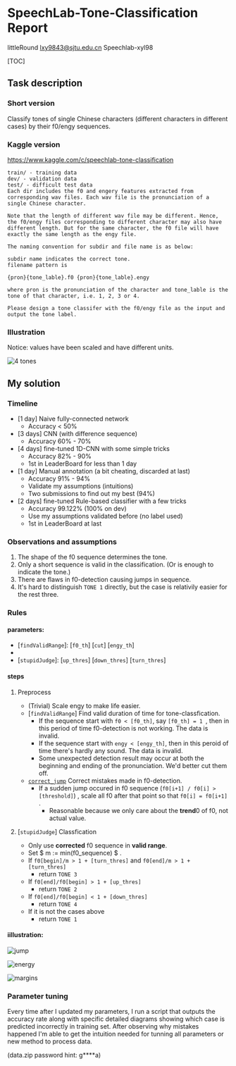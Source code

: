 # SpeechLab-Tone-Classification Report

littleRound lxy9843@sjtu.edu.cn Speechlab-xyl98

[TOC]

## Task description

### Short version

Classify tones of single Chinese characters (different characters in different cases) by their f0/engy sequences.

### Kaggle version

https://www.kaggle.com/c/speechlab-tone-classification

```
train/ - training data
dev/ - validation data
test/ - difficult test data
Each dir includes the f0 and engery features extracted from corresponding wav files. Each wav file is the pronunciation of a single Chinese character.

Note that the length of different wav file may be different. Hence, the f0/engy files corresponding to different character may also have different length. But for the same character, the f0 file will have exactly the same length as the engy file.

The naming convention for subdir and file name is as below:

subdir name indicates the correct tone.
filename pattern is

{pron}{tone_lable}.f0 {pron}{tone_lable}.engy

where pron is the pronunciation of the character and tone_lable is the tone of that character, i.e. 1, 2, 3 or 4.

Please design a tone classifer with the f0/engy file as the input and output the tone label.
```

### Illustration

Notice: values have been scaled and have different units.

![4 tones](README_pic/tone1234.png)

## My solution

### Timeline

- [1 day] Naive fully-connected network
    - Accuracy < 50%
- [3 days] CNN (with difference sequence)
    - Accuracy 60% - 70%
- [4 days] fine-tuned 1D-CNN with some simple tricks
    - Accuracy 82% - 90%
    - 1st in LeaderBoard for less than 1 day
- [1 day] Manual annotation (a bit cheating, discarded at last)
    - Accuracy 91% - 94%
    - Validate my assumptions (intuitions)
    - Two submissions to find out my best (94%)
- [2 days] fine-tuned Rule-based classifier with a few tricks
    - Accuracy 99.122% (100% on dev)
    - Use my assumptions validated before (no label used)
    - 1st in LeaderBoard at last

### Observations and assumptions

1. The shape of the f0 sequence determines the tone.
2. Only a short sequence is valid in the classification. (Or is enough to indicate the tone.)
3. There are flaws in f0-detection causing jumps in sequence.
4. It's hard to distinguish ```TONE 1``` directly, but the case is relativily easier for the rest three. 

### Rules

#### parameters: 
- [```findValidRange```]: [```f0_th```] [```cut```] [```engy_th```]
- [```correct_jump```]: ```threshold```
- [```stupidJudge```]: [```up_thres```] [```down_thres```] [```turn_thres```]

#### steps

1. Preprocess
    - (Trivial) Scale engy to make life easier.
    - [```findValidRange```] Find valid duration of time for tone-classfication.
        - If the sequence start with ```f0 < [f0_th]```, say ```[f0_th] = 1 ```, then in this period of time f0-detection is not working. The data is invalid.
        - If the sequence start with ```engy < [engy_th]```, then in this peroid of time there's hardly any sound. The data is invalid.
        - Some unexpected detection result may occur at both the beginning and ending of the pronunciation. We'd better cut them off.
    - [```correct_jump```] Correct mistakes made in f0-detection.
        - If a sudden jump occured in f0 sequence (```f0[i+1] / f0[i] > [threshold]```) , scale all f0 after that point so that ```f0[i] = f0[i+1] ```.
            - Reasonable because we only care about the **trend**0 of f0, not actual value. 

2. [```stupidJudge```] Classfication
    - Only use **corrected** f0 sequence in **valid range**.
    - Set $ m := min(f0_sequence) $ .
    - If ```f0[begin]/m > 1 + [turn_thres]``` and ```f0[end]/m > 1 + [turn_thres]```
        - return ```TONE 3```
    - If ```f0[end]/f0[begin] > 1 + [up_thres]```
        - return ```TONE 2```
    - If ```f0[end]/f0[begin] < 1 + [down_thres]```
        - return ```TONE 4```
    - If it is not the cases above
        - return ```TONE 1```

#### iillustration:

![jump](README_pic/jump.png)

![energy](README_pic/energy.png)

![margins](README_pic/margins.png)

### Parameter tuning

Every time after I updated my parameters, I run a script that outputs the accuracy rate along with specific detailed diagrams showing which case is predicted incorrectly in training set. After observing why mistakes happened I'm able to get the intuition needed for tunning all parameters or new method to process data.

(data.zip password hint: g****a)

